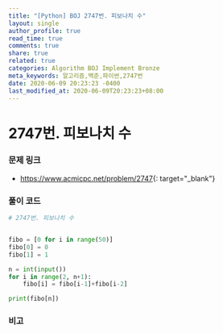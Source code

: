 ```yaml
---
title: "[Python] BOJ 2747번. 피보나치 수"
layout: single
author_profile: true
read_time: true
comments: true
share: true
related: true
categories: Algorithm BOJ Implement Bronze
meta_keywords: 알고리즘,백준,파이썬,2747번
date: 2020-06-09 20:23:23 -0400
last_modified_at: 2020-06-09T20:23:23+08:00
---
```


# 2747번. 피보나치 수

### 문제 링크
- <https://www.acmicpc.net/problem/2747>{: target="\_blank"}

### 풀이 코드

```python
# 2747번. 피보나치 수


fibo = [0 for i in range(50)]
fibo[0] = 0
fibo[1] = 1

n = int(input())
for i in range(2, n+1):
    fibo[i] = fibo[i-1]+fibo[i-2]

print(fibo[n])
```

### 비고
